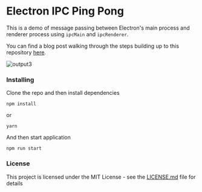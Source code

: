 # Electron IPC Ping Pong

This is a demo of message passing between Electron's main process and renderer process using `ipcMain` and `ipcRenderer`.

You can find a blog post walking through the steps building up to this repository [here](http://nickolinger.com/blog).

![output3](https://user-images.githubusercontent.com/1470297/81488245-4d3cb400-9234-11ea-8041-08b20fd7b83c.gif)


### Installing

Clone the repo and then install dependencies


```
npm install
```

or 

```
yarn
```


And then start application

```
npm run start
```


### License

This project is licensed under the MIT License - see the [LICENSE.md](LICENSE.md) file for details
